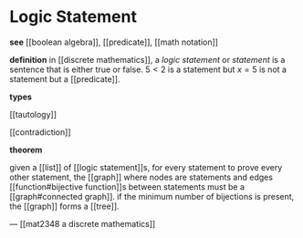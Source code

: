 # Logic Statement

**see** [[boolean algebra]], [[predicate]], [[math notation]]

**definition** in [[discrete mathematics]], a _logic statement_ or _statement_ is a sentence that is either true or false. $5 < 2$ is a statement but $x = 5$ is not a statement but a [[predicate]].

**types**

[[tautology]]

[[contradiction]]

**theorem**

given a [[list]] of [[logic statement]]s, for every statement to prove every other statement, the [[graph]] where nodes are statements and edges [[function#bijective function]]s between statements must be a [[graph#connected graph]]. if the minimum number of bijections is present, the [[graph]] forms a [[tree]].

&mdash; [[mat2348 a discrete mathematics]]
